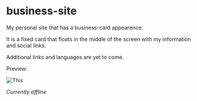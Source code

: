 # business-site
My personal site that has a business-card appearence.

It is a fixed card that floats in the middle of the screen with my information and social links.

Additional links and languages are yet to come.

Preview:

![This](https://i.imgur.com/G6J0dlX.png)


*Currently offline*
